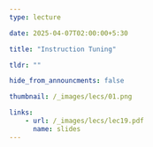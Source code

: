 ```yaml
---
type: lecture

date: 2025-04-07T02:00:00+5:30

title: "Instruction Tuning"

tldr: ""

hide_from_announcments: false

thumbnail: /_images/lecs/01.png

links: 
    - url: /_images/lecs/lec19.pdf
      name: slides
---
```

